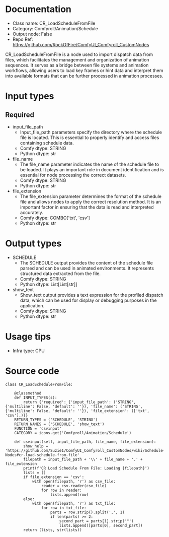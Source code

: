 # Documentation
- Class name: CR_LoadScheduleFromFile
- Category: Comfyroll/Animation/Schedule
- Output node: False
- Repo Ref: https://github.com/RockOfFire/ComfyUI_Comfyroll_CustomNodes

CR_LoadScheduleFromFile is a node used to import dispatch data from files, which facilitates the management and organization of animation sequences. It serves as a bridge between file systems and animation workflows, allowing users to load key frames or hint data and interpret them into available formats that can be further processed in animation processes.

# Input types
## Required
- input_file_path
    - Input_file_path parameters specify the directory where the schedule file is located. This is essential to properly identify and access files containing schedule data.
    - Comfy dtype: STRING
    - Python dtype: str
- file_name
    - The file_name parameter indicates the name of the schedule file to be loaded. It plays an important role in document identification and is essential for node processing the correct datasets.
    - Comfy dtype: STRING
    - Python dtype: str
- file_extension
    - The file_extension parameter determines the format of the schedule file and allows nodes to apply the correct resolution method. It is an important factor in ensuring that the data is read and interpreted accurately.
    - Comfy dtype: COMBO['txt', 'csv']
    - Python dtype: str

# Output types
- SCHEDULE
    - The SCHEDULE output provides the content of the schedule file parsed and can be used in animated environments. It represents structured data extracted from the file.
    - Comfy dtype: STRING
    - Python dtype: List[List[str]]
- show_text
    - Show_text output provides a text expression for the profiled dispatch data, which can be used for display or debugging purposes in the application.
    - Comfy dtype: STRING
    - Python dtype: str

# Usage tips
- Infra type: CPU

# Source code
```
class CR_LoadScheduleFromFile:

    @classmethod
    def INPUT_TYPES(s):
        return {'required': {'input_file_path': ('STRING', {'multiline': False, 'default': ''}), 'file_name': ('STRING', {'multiline': False, 'default': ''}), 'file_extension': (['txt', 'csv'],)}}
    RETURN_TYPES = ('SCHEDULE', 'STRING')
    RETURN_NAMES = ('SCHEDULE', 'show_text')
    FUNCTION = 'csvinput'
    CATEGORY = icons.get('Comfyroll/Animation/Schedule')

    def csvinput(self, input_file_path, file_name, file_extension):
        show_help = 'https://github.com/Suzie1/ComfyUI_Comfyroll_CustomNodes/wiki/Schedule-Nodes#cr-load-schedule-from-file'
        filepath = input_file_path + '\\' + file_name + '.' + file_extension
        print(f'CR Load Schedule From File: Loading {filepath}')
        lists = []
        if file_extension == 'csv':
            with open(filepath, 'r') as csv_file:
                reader = csv.reader(csv_file)
                for row in reader:
                    lists.append(row)
        else:
            with open(filepath, 'r') as txt_file:
                for row in txt_file:
                    parts = row.strip().split(',', 1)
                    if len(parts) >= 2:
                        second_part = parts[1].strip('"')
                        lists.append([parts[0], second_part])
        return (lists, str(lists))
```